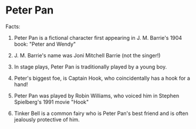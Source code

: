 # Peter Pan

Facts:

1. Peter Pan is a fictional character first appearing in J. M. Barrie's 1904 book: "Peter and Wendy"

2. J. M. Barrie's name was Joni Mitchell Barrie (not the singer!)

3. In stage plays, Peter Pan is traditionally played by a young boy.

4. Peter's biggest foe, is Captain Hook, who coincidentally has a hook for a hand! 

5. Peter Pan was played by Robin Williams, who voiced him in Stephen Spielberg's 1991 movie "Hook"

6. Tinker Bell is a common fairy who is Peter Pan's best friend and is often jealously protective of him.